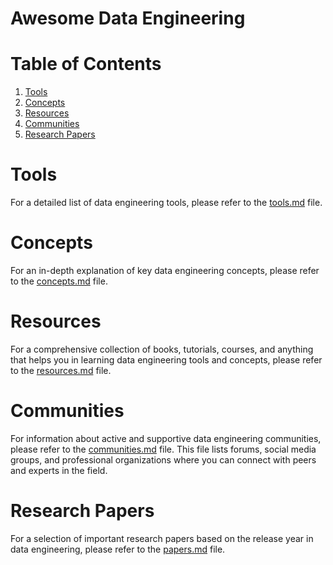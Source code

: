 # Awesome Data Engineering

# Table of Contents

1. [Tools](#tools)
2. [Concepts](#concepts)
3. [Resources](#resources)
4. [Communities](#communities)
5. [Research Papers](#research-papers)

# Tools <a name="tools"></a>

For a detailed list of data engineering tools, please refer to the [tools.md](./tools.md) file.

# Concepts <a name="concepts"></a>

For an in-depth explanation of key data engineering concepts, please refer to the [concepts.md](./concepts.md) file.

# Resources <a name="resources"></a>

For a comprehensive collection of books, tutorials, courses, and anything that helps you in learning data engineering tools and concepts,
please refer to the [resources.md](./resources.md) file.

# Communities <a name="communities"></a>

For information about active and supportive data engineering communities, please refer to the [communities.md](./communities.md) file.
This file lists forums, social media groups, and professional organizations where you can connect with peers and experts in the field.

# Research Papers <a name="research-papers"></a>

For a selection of important research papers based on the release year in data engineering,
please refer to the [papers.md](./papers.md) file.
